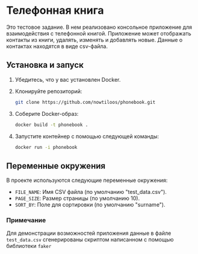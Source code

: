 # Телефонная книга

Это тестовое задание. В нем реализовано консольное приложение для взаимодействия с телефонной книгой.
Приложение может отображать контакты из книги, удалять, изменять и добавлять новые.
Данные о контактах находятся в виде csv-файла.

## Установка и запуск

1. Убедитесь, что у вас установлен Docker.
2. Клонируйте репозиторий:

    ```bash
    git clone https://github.com/nowtiloos/phonebook.git
    ```

3. Соберите Docker-образ:
    ```bash
    docker build -t phonebook .
   ```
4. Запустите контейнер с помощью следующей команды:
    ```bash
    docker run -i phonebook   
   ```
## Переменные окружения
В проекте используются следующие переменные окружения:

- `FILE_NAME`: Имя CSV файла (по умолчанию "test_data.csv").
- `PAGE_SIZE`: Размер страницы (по умолчанию 10).
- `SORT_BY`: Поле для сортировки (по умолчанию "surname").

### Примечание
Для демонстрации возможностей приложения данные в файле `test_data.csv` сгенерированы скриптом написанном с помощью библиотеки `faker`